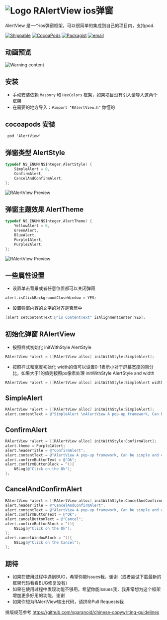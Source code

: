  ![Logo](https://roycms.github.io/AlertView/RAlert/logo.png)
 RAlertView ios弹窗
===
AlertView 是一个ios弹窗框架，可以很简单的集成到自己的项目内，支持pod.

[![Shippable](https://img.shields.io/shippable/5444c5ecb904a4b21567b0ff.svg?maxAge=2592000?style=flat-square)](https://github.com/roycms/RAlertView)
[![CocoaPods](https://img.shields.io/badge/pod-0.0.1-red.svg)](http://cocoapods.org/?q=RAlertView)
[![Packagist](https://img.shields.io/packagist/l/doctrine/orm.svg?maxAge=2592000?style=flat-square)](https://github.com/roycms/RAlertView/blob/master/LICENSE)
[![email](https://img.shields.io/badge/%20email%20-%20roycms%40qq.com%20-yellowgreen.svg)](mailto:roycms@qq.com)

## 动画预览
 ![Warning content](https://roycms.github.io/AlertView/RAlert/RAlert.gif)
 
## 安装
- 手动安装依赖 ` Masonry ` 和 ` HexColors ` 框架，如果项目没有引入请导入这两个框架
- 在需要的地方导入：`#import "RAlertView.h"` 你懂的

## cocoapods 安装
`  pod 'AlertView' `

## 弹窗类型  AlertStyle
```objective-c
typedef NS_ENUM(NSInteger,AlertStyle) {
    SimpleAlert = 0,
    ConfirmAlert,
    CancelAndConfirmAlert,
};
```
![RAlertView Preview](https://roycms.github.io/AlertView/RAlert/AlertStyle.jpg)
## 弹窗主题效果  AlertTheme
```objective-c
typedef NS_ENUM(NSInteger,AlertTheme) {
    YellowAlert = 0,
    GreenAlert,
    BlueAlert,
    Purple1Alert,
    Purple2Alert,
};
```
![RAlertView Preview](https://roycms.github.io/AlertView/RAlert/Theme.jpg)

## 一些属性设置
* 设置单击背景或者任意位置都可以关闭弹窗
```objective-c
alert.isClickBackgroundCloseWindow = YES;
```
* 设置弹窗内容的文字的对齐是否居中
```objective-c
[alert setContentText:@"is ContentText" isAlignmentCenter:YES];
```

## 初始化弹窗  RAlertView
* 按照样式初始化 initWithStyle AlertStyle
```objective-c
RAlertView *alert = [[RAlertView alloc] initWithStyle:SimpleAlert];
```
* 按照样式和宽度初始化  width的值可以设置0-1表示小对于屏幕宽度的百分比，如果大于1的值则按照px像素处理 initWithStyle AlertStyle and width
```objective-c
RAlertView *alert = [[RAlertView alloc] initWithStyle:SimpleAlert width:0.8];
```
## SimpleAlert
```objective-c
RAlertView *alert = [[RAlertView alloc] initWithStyle:SimpleAlert];
alert.contentText = @"SimpleAlert \nAlertView A pop-up framework, Can be simple and convenient to join your project";
```
## ConfirmAlert
```objective-c
RAlertView *alert = [[RAlertView alloc] initWithStyle:ConfirmAlert];
alert.theme = Purple1Alert;
alert.headerTitle = @"ConfirmAlert";
alert.contentText = @"AlertView A pop-up framework, Can be simple and convenient to join your project";
alert.confirmButtonText = @"Ok";
alert.confirmButtonBlock = ^(){
    NSLog(@"Click on the Ok");
};
```
## CancelAndConfirmAlert
```objective-c
RAlertView *alert = [[RAlertView alloc] initWithStyle:CancelAndConfirmAlert];
alert.headerTitle = @"CancelAndConfirmAlert";
alert.contentText = @"AlertView A pop-up framework, Can be simple and convenient to join your project";
alert.confirmButtonText = @"Ok";
alert.cancelButtonText = @"Cancel";
alert.confirmButtonBlock = ^(){
    NSLog(@"Click on the Ok");
};
alert.cancelWindowBlock = ^(){
    NSLog(@"Click on the Cancel");
};
```
## 期待
* 如果在使用过程中遇到BUG，希望你能Issues我，谢谢（或者尝试下载最新的框架代码看看BUG修复没有）
* 如果在使用过程中发现功能不够用，希望你能Issues我，我非常想为这个框架增加更多好用的功能，谢谢
* 如果你想为RAlertView输出代码，请拼命Pull Requests我

排版规范参考 https://github.com/sparanoid/chinese-copywriting-guidelines
